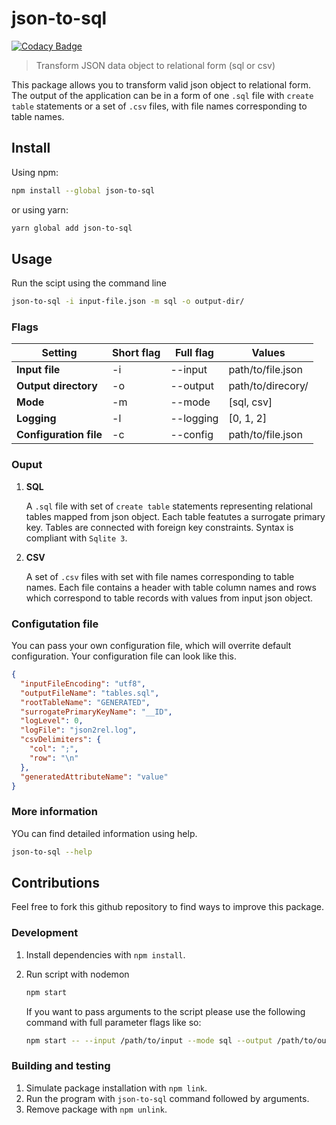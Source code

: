 # json-to-sql

[![Codacy Badge](https://api.codacy.com/project/badge/Grade/1982b37edf4d44a0be92a2ffd304115b)](https://www.codacy.com/app/tomaszgil_2/json-to-sql?utm_source=github.com&amp;utm_medium=referral&amp;utm_content=tomaszgil/json-to-sql&amp;utm_campaign=Badge_Grade)

> Transform JSON data object to relational form (sql or csv)

This package allows you to transform valid json object to relational form. The output of the application can be in a form of one `.sql` file with `create table` statements or a set of `.csv` files, with file names corresponding to table names.

## Install

Using npm:

```sh
npm install --global json-to-sql
```

or using yarn:

```sh
yarn global add json-to-sql
```

## Usage

Run the scipt using the command line

```sh
json-to-sql -i input-file.json -m sql -o output-dir/
```

### Flags

| Setting | Short flag | Full flag | Values |
|---|---|---|---|
| **Input file** | -i | --input | path/to/file.json |
| **Output directory** | -o | --output | path/to/direcory/ |
| **Mode** | -m | --mode | [sql, csv] |
| **Logging** | -l | --logging | [0, 1, 2] |
| **Configuration file** | -c | --config | path/to/file.json |

### Ouput
1.  **SQL**
    
    A `.sql` file with set of `create table` statements representing relational tables mapped from json object. Each table featutes a surrogate primary key. Tables are connected with foreign key constraints. Syntax is compliant with `Sqlite 3`.

1.  **CSV**

    A set of `.csv` files with set with file names corresponding to table names. Each file contains a header with table column names and rows which correspond to table records with values from input json object.

### Configutation file

You can pass your own configuration file, which will overrite default configuration. Your configuration file can look like this.
```json
{
  "inputFileEncoding": "utf8",
  "outputFileName": "tables.sql",
  "rootTableName": "GENERATED",
  "surrogatePrimaryKeyName": "__ID",
  "logLevel": 0,
  "logFile": "json2rel.log",
  "csvDelimiters": {
    "col": ";",
    "row": "\n"
  },
  "generatedAttributeName": "value"
}
```

### More information

YOu can find detailed information using help.
```sh
json-to-sql --help
```

## Contributions

Feel free to fork this github repository to find ways to improve this package.

### Development
1.  Install dependencies with `npm install`.

2.  Run script with nodemon 
    ```sh
    npm start
    ```

    If you want to pass arguments to the script please use the following command with full parameter flags like so:
    ```sh
    npm start -- --input /path/to/input --mode sql --output /path/to/output
    ```
  
### Building and testing
1.  Simulate package installation with `npm link`.
2.  Run the program with `json-to-sql` command followed by arguments.
3.  Remove package with `npm unlink`.
